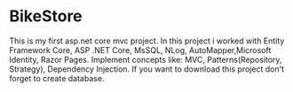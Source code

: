 # BikeStore
This is my first asp.net core mvc project.
In this project i worked with Entity Framework Core, ASP .NET Core, MsSQL, NLog, AutoMapper,Microsoft Identity,
Razor Pages.
Implement concepts like: MVC, Patterns(Repository, Strategy), Dependency Injection.
If you want to download this project don't forget to create database.

